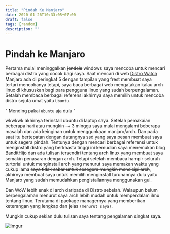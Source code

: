 ```yaml
---
title: "Pindah Ke Manjaro"
date: 2020-01-26T10:33:05+07:00
draft: false
tags: [random]
description: ""
---
```


# Pindah ke Manjaro

Pertama mulai meninggalkan ~~jendela~~ windows saya mencoba untuk mencari berbagai distro yang cocok bagi saya. Saat mencari di web [Distro Watch](https://distrowatch.com/) Manjaro ada di peringkat 5 dengan tampilan yang frest membuat saya tertari mencobanya tetapi, saya baca berbagai web mengatakan kalau arch linux di khususkan bagi para pengguna linux yang sudah berpengalaman. Setalah membaca berbagai referensi akhirnya saya memilih untuk mencoba distro sejuta umat yaitu `Ubuntu`. 

" Mending pakai `ubuntu` aja dulu " 

wkwkwk akhirnya terinstall ubuntu di laptop saya. Setelah pemakaian beberapa hari atau mungkin -+ 3 minggu saya mulai mengalami beberapa masalah dan ada keinginan untuk menggunkaan manjaro/arch. Dan pada saat itu bertepatan dengan datangnya ssd yang saya pesan membuat saya untuk segera pindah. Tentunya dengan mencari berbagai referensi untuk menginstall distro yang berkhasta tinggi ini kemudian saya menemukan blog [BanditHijo](http://k9uu.github.io/) dan ada tulisan tersendiri tentang arch linux yang membuat saya semakin penasaran dengan arch. Tetapi setelah membaca hampir seluruh turtorial untuk menginstall arch yang menurut saya memakan waktu yang cukup lama ~~saya tidak sabar untuk sesegera mungkin mencicipi arch~~, akhirnya membuat saya untuk memilih menginstall turunannya dulu yaitu Manjaro yang sudah memudahkan pengistallannya menggunakan gui.

Dan WoW lebih enak di arch daripada di Distro sebelah. Walaupun belum berpengalaman menurut saya arch lebih mudah untuk memperdalam ilmu tentang linux. Terutama di package managernya yang memberikan keterangan yang lengkap dan jelas `(menurut saya)`.

Mungkin cukup sekian dulu tulisan saya tentang pengalaman singkat saya.

![Imgur](https://i.imgur.com/aRR5EiK.jpg)
